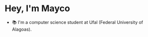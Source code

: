 # Hey, I'm Mayco

<!-- <img align="right" src="./assets/giphy.gif" width="480" height="240" frameBorder="0" class="giphy-embed" allowFullScreen></img> -->


<!-- ## Hello world! <img src="aa728fa367842e992e709a6a90717aab.gif" width="30px"> -->

- 📚 I'm a computer science student at Ufal (Federal University of Alagoas).

